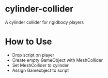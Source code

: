 # cylinder-collider

A cylinder collider for rigidbody players

# How to Use
* Drop script on player
* Create empty GameObject with MeshCollider
* Set MeshCollider to cylinder
* Assign Gameobject to script
